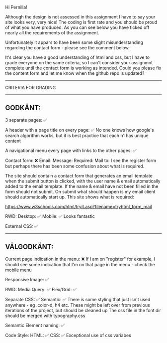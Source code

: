 Hi Pernilla!

Although the design is not assessed in this assignment I have to say your site looks very, very nice! The coding is first rate and you should be proud of what you have produced. As you can see below you have ticked off nearly all the requirements of the assignment.

Unfortunately it appars to have been some slight misunderstanding regarding the contact form - please see the comment below.

It's clear you have a good understanding of html and css, but I have to grade everyone on the same criteria, so I can't consider your assignmnt complete until the contact form is working as intended. Could you please fix the content form and let me know when the github repo is updated?

*************************************

CRITERIA FOR GRADING

*************************************

GODKÄNT:
-------------------------------------

3 separate pages: ✅

A header with a page title on every page: ✅
  No one knows how google's search algorithm works, but it is best practice that each h1 has unique content

A navigational menu every page with links to the other pages: ✅

Contact form: ❌
    Email:
    Message:
    Required:
    Mail to:
  I see the register form but perhaps there has been some confusion about what is required.

  The site should contain a contact form that generates an email template when the submit button is clicked, with the user name & email automatically added to the email template. If the name & email have not been filled in the form should not submit. On submit what should happen is my email client should automatically start up. This site shows what is required:

  https://www.w3schools.com/html/tryit.asp?filename=tryhtml_form_mail

RWD:
    Desktop: ✅
    Mobile: ✅
  Looks fantastic

External CSS: ✅

-------------------------------------

VÄLGODKÄNT:
-------------------------------------

Current page indication in the menu: ❌
  If I am on "register" for example, I should see some indication that I'm on that page in the menu - check the mobile menu

Responsive Image: ✅

RWD:
  Media Query: ✅
  Flex/Grid: ✅

Separate CSS: ✅
  Semantic: ✅
    There is some styling that just isn't used anywhere - eg .color-d, h4 etc. These might be left over from previous iterations of the project, but should be cleaned up
    The css file in the font dir should be merged with typography.css

Semantic Element naming: ✅

Code Style:
  HTML: ✅
  CSS: ✅
  Exceptional use of css variabes